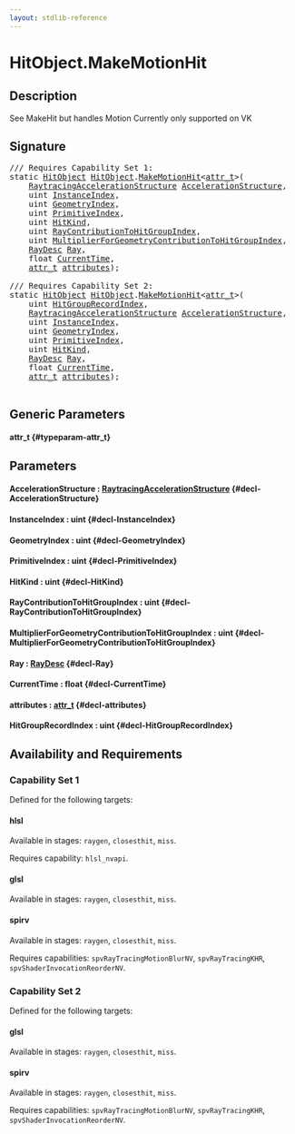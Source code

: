 ```yaml
---
layout: stdlib-reference
---
```


# HitObject\.MakeMotionHit

## Description

See MakeHit but handles Motion
Currently only supported on VK




## Signature 

<pre>
/// Requires Capability Set 1:
<span class='code_keyword'>static</span> <a href="/stdlib-reference/types/hitobject-03/index" class="code_type">HitObject</a> <a href="/stdlib-reference/types/hitobject-03/index" class="code_type">HitObject</a>.<a href="/stdlib-reference/types/hitobject-03/makemotionhit-04a">MakeMotionHit</a>&lt;<a href="/stdlib-reference/types/hitobject-03/makemotionhit-04a#typeparam-attr_t" class="code_type">attr_t</a>&gt;(
    <a href="/stdlib-reference/types/raytracingaccelerationstructure-0am/index" class="code_type">RaytracingAccelerationStructure</a> <a href="/stdlib-reference/types/hitobject-03/makemotionhit-04a#decl-AccelerationStructure" class="code_param">AccelerationStructure</a>,
    <span class="code_keyword">uint</span> <a href="/stdlib-reference/types/hitobject-03/makemotionhit-04a#decl-InstanceIndex" class="code_param">InstanceIndex</a>,
    <span class="code_keyword">uint</span> <a href="/stdlib-reference/types/hitobject-03/makemotionhit-04a#decl-GeometryIndex" class="code_param">GeometryIndex</a>,
    <span class="code_keyword">uint</span> <a href="/stdlib-reference/types/hitobject-03/makemotionhit-04a#decl-PrimitiveIndex" class="code_param">PrimitiveIndex</a>,
    <span class="code_keyword">uint</span> <a href="/stdlib-reference/types/hitobject-03/makemotionhit-04a#decl-HitKind" class="code_param">HitKind</a>,
    <span class="code_keyword">uint</span> <a href="/stdlib-reference/types/hitobject-03/makemotionhit-04a#decl-RayContributionToHitGroupIndex" class="code_param">RayContributionToHitGroupIndex</a>,
    <span class="code_keyword">uint</span> <a href="/stdlib-reference/types/hitobject-03/makemotionhit-04a#decl-MultiplierForGeometryContributionToHitGroupIndex" class="code_param">MultiplierForGeometryContributionToHitGroupIndex</a>,
    <a href="/stdlib-reference/types/raydesc-03/index" class="code_type">RayDesc</a> <a href="/stdlib-reference/types/hitobject-03/makemotionhit-04a#decl-Ray" class="code_param">Ray</a>,
    <span class="code_keyword">float</span> <a href="/stdlib-reference/types/hitobject-03/makemotionhit-04a#decl-CurrentTime" class="code_param">CurrentTime</a>,
    <a href="/stdlib-reference/types/hitobject-03/makemotionhit-04a#typeparam-attr_t" class="code_type">attr_t</a> <a href="/stdlib-reference/types/hitobject-03/makemotionhit-04a#decl-attributes" class="code_param">attributes</a>);

/// Requires Capability Set 2:
<span class='code_keyword'>static</span> <a href="/stdlib-reference/types/hitobject-03/index" class="code_type">HitObject</a> <a href="/stdlib-reference/types/hitobject-03/index" class="code_type">HitObject</a>.<a href="/stdlib-reference/types/hitobject-03/makemotionhit-04a">MakeMotionHit</a>&lt;<a href="/stdlib-reference/types/hitobject-03/makemotionhit-04a#typeparam-attr_t" class="code_type">attr_t</a>&gt;(
    <span class="code_keyword">uint</span> <a href="/stdlib-reference/types/hitobject-03/makemotionhit-04a#decl-HitGroupRecordIndex" class="code_param">HitGroupRecordIndex</a>,
    <a href="/stdlib-reference/types/raytracingaccelerationstructure-0am/index" class="code_type">RaytracingAccelerationStructure</a> <a href="/stdlib-reference/types/hitobject-03/makemotionhit-04a#decl-AccelerationStructure" class="code_param">AccelerationStructure</a>,
    <span class="code_keyword">uint</span> <a href="/stdlib-reference/types/hitobject-03/makemotionhit-04a#decl-InstanceIndex" class="code_param">InstanceIndex</a>,
    <span class="code_keyword">uint</span> <a href="/stdlib-reference/types/hitobject-03/makemotionhit-04a#decl-GeometryIndex" class="code_param">GeometryIndex</a>,
    <span class="code_keyword">uint</span> <a href="/stdlib-reference/types/hitobject-03/makemotionhit-04a#decl-PrimitiveIndex" class="code_param">PrimitiveIndex</a>,
    <span class="code_keyword">uint</span> <a href="/stdlib-reference/types/hitobject-03/makemotionhit-04a#decl-HitKind" class="code_param">HitKind</a>,
    <a href="/stdlib-reference/types/raydesc-03/index" class="code_type">RayDesc</a> <a href="/stdlib-reference/types/hitobject-03/makemotionhit-04a#decl-Ray" class="code_param">Ray</a>,
    <span class="code_keyword">float</span> <a href="/stdlib-reference/types/hitobject-03/makemotionhit-04a#decl-CurrentTime" class="code_param">CurrentTime</a>,
    <a href="/stdlib-reference/types/hitobject-03/makemotionhit-04a#typeparam-attr_t" class="code_type">attr_t</a> <a href="/stdlib-reference/types/hitobject-03/makemotionhit-04a#decl-attributes" class="code_param">attributes</a>);

</pre>

## Generic Parameters

#### attr\_t {#typeparam-attr_t}

## Parameters

#### AccelerationStructure  : [RaytracingAccelerationStructure](/stdlib-reference/types/raytracingaccelerationstructure-0am/index) {#decl-AccelerationStructure}
#### InstanceIndex  : uint {#decl-InstanceIndex}
#### GeometryIndex  : uint {#decl-GeometryIndex}
#### PrimitiveIndex  : uint {#decl-PrimitiveIndex}
#### HitKind  : uint {#decl-HitKind}
#### RayContributionToHitGroupIndex  : uint {#decl-RayContributionToHitGroupIndex}
#### MultiplierForGeometryContributionToHitGroupIndex  : uint {#decl-MultiplierForGeometryContributionToHitGroupIndex}
#### Ray  : [RayDesc](/stdlib-reference/types/raydesc-03/index) {#decl-Ray}
#### CurrentTime  : float {#decl-CurrentTime}
#### attributes  : [attr\_t](/stdlib-reference/types/hitobject-03/makemotionhit-04a#typeparam-attr_t) {#decl-attributes}
#### HitGroupRecordIndex  : uint {#decl-HitGroupRecordIndex}

## Availability and Requirements

### Capability Set 1

Defined for the following targets:

#### hlsl
Available in stages: `raygen`, `closesthit`, `miss`.

Requires capability: `hlsl_nvapi`.
#### glsl
Available in stages: `raygen`, `closesthit`, `miss`.

#### spirv
Available in stages: `raygen`, `closesthit`, `miss`.

Requires capabilities: `spvRayTracingMotionBlurNV`, `spvRayTracingKHR`, `spvShaderInvocationReorderNV`.

### Capability Set 2

Defined for the following targets:

#### glsl
Available in stages: `raygen`, `closesthit`, `miss`.

#### spirv
Available in stages: `raygen`, `closesthit`, `miss`.

Requires capabilities: `spvRayTracingMotionBlurNV`, `spvRayTracingKHR`, `spvShaderInvocationReorderNV`.


